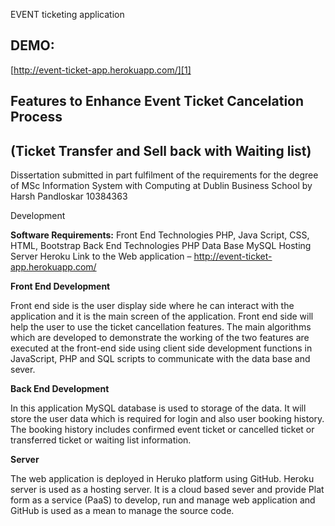 EVENT ticketing application

## DEMO: 

[http://event-ticket-app.herokuapp.com/][1]


  [1]: http://event-ticket-app.herokuapp.com/
  
  
 ##  Features to Enhance Event Ticket Cancelation Process
 ##   (Ticket Transfer and Sell back with Waiting list)
   
Dissertation submitted in part fulfilment of the requirements
for the degree of MSc Information System with Computing at Dublin Business School
by Harsh Pandloskar 10384363


Development

**Software Requirements:**
Front End Technologies
PHP, Java Script, CSS, HTML, Bootstrap
Back End Technologies
PHP
Data Base
MySQL
Hosting Server
Heroku
Link to the Web application – http://event-ticket-app.herokuapp.com/

**Front End Development**

Front end side is the user display side where he can interact with the application and it is the main screen of the application. Front end side will help the user to use the ticket cancellation features. The main algorithms which are developed to demonstrate the working of the two features are executed at the front-end side using client side development functions in JavaScript, PHP and SQL scripts to communicate with the data base and sever.

**Back End Development**

In this application MySQL database is used to storage of the data. It will store the user data which is required for login and also user booking history. The booking history includes confirmed event ticket or cancelled ticket or transferred ticket or waiting list information.

**Server**

The web application is deployed in Heruko platform using GitHub. Heroku server is used as a hosting server. It is a cloud based sever and provide Plat form as a service (PaaS) to develop, run and manage web application and GitHub is used as a mean to manage the source code.
